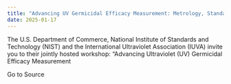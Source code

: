 ```yaml
---
title: "Advancing UV Germicidal Efficacy Measurement: Metrology, Standards, Data and Protocols"
date: 2025-01-17
---
```


The U.S. Department of Commerce, National Institute of Standards and Technology (NIST) and the International Ultraviolet Association (IUVA) invite you to their jointly hosted workshop: “Advancing Ultraviolet (UV) Germicidal Efficacy Measurement

Go to Source
